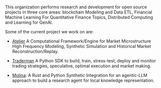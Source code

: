 
This organization performs research and development for open source projects in three core areas: blockchain Modeling and Data ETL, Financial Machine Learning For Quantitative Finance Topics, Distributed Computing and Learning for GenAI.

Some of the current project we work on are: 

- [Atelier](https://github.com/iteralabs/atelier)
A Computational Framework/Engine for Market Microstructure High Frequency Modeling, Synthetic Simulation and Historical Market Reconstruction/Replay.

- [Traderman](https://github.com/iteralabs/traderman)
A Python SDK to build, train, stress-test, deploy and monitor trading strategies, speculative, optimal execution and market making.

- [Molina](https://github.com/iteralabs/molina): A Rust and Python Synthetic Integration for an agentic-LLM approach to build a research agent for local knowledge representation.
